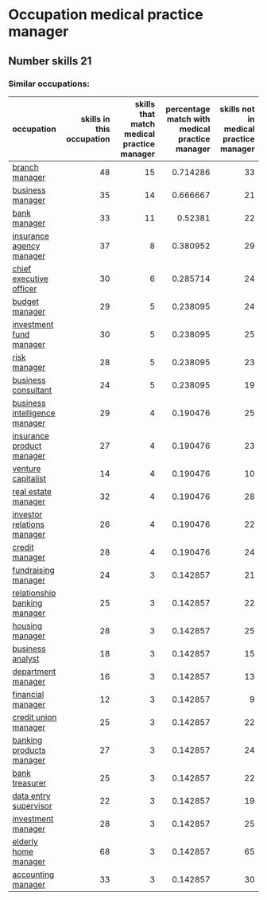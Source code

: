 # Occupation medical practice manager
## Number skills 21
### Similar occupations:
| occupation                                                        |   skills in this occupation |   skills that match medical practice manager |   percentage match with medical practice manager |   skills not in medical practice manager |
|:------------------------------------------------------------------|----------------------------:|---------------------------------------------:|-------------------------------------------------:|-----------------------------------------:|
| [branch manager](branch_manager.md)                               |                          48 |                                           15 |                                         0.714286 |                                       33 |
| [business manager](business_manager.md)                           |                          35 |                                           14 |                                         0.666667 |                                       21 |
| [bank manager](bank_manager.md)                                   |                          33 |                                           11 |                                         0.52381  |                                       22 |
| [insurance agency manager](insurance_agency_manager.md)           |                          37 |                                            8 |                                         0.380952 |                                       29 |
| [chief executive officer](chief_executive_officer.md)             |                          30 |                                            6 |                                         0.285714 |                                       24 |
| [budget manager](budget_manager.md)                               |                          29 |                                            5 |                                         0.238095 |                                       24 |
| [investment fund manager](investment_fund_manager.md)             |                          30 |                                            5 |                                         0.238095 |                                       25 |
| [risk manager](risk_manager.md)                                   |                          28 |                                            5 |                                         0.238095 |                                       23 |
| [business consultant](business_consultant.md)                     |                          24 |                                            5 |                                         0.238095 |                                       19 |
| [business intelligence manager](business_intelligence_manager.md) |                          29 |                                            4 |                                         0.190476 |                                       25 |
| [insurance product manager](insurance_product_manager.md)         |                          27 |                                            4 |                                         0.190476 |                                       23 |
| [venture capitalist](venture_capitalist.md)                       |                          14 |                                            4 |                                         0.190476 |                                       10 |
| [real estate manager](real_estate_manager.md)                     |                          32 |                                            4 |                                         0.190476 |                                       28 |
| [investor relations manager](investor_relations_manager.md)       |                          26 |                                            4 |                                         0.190476 |                                       22 |
| [credit manager](credit_manager.md)                               |                          28 |                                            4 |                                         0.190476 |                                       24 |
| [fundraising manager](fundraising_manager.md)                     |                          24 |                                            3 |                                         0.142857 |                                       21 |
| [relationship banking manager](relationship_banking_manager.md)   |                          25 |                                            3 |                                         0.142857 |                                       22 |
| [housing manager](housing_manager.md)                             |                          28 |                                            3 |                                         0.142857 |                                       25 |
| [business analyst](business_analyst.md)                           |                          18 |                                            3 |                                         0.142857 |                                       15 |
| [department manager](department_manager.md)                       |                          16 |                                            3 |                                         0.142857 |                                       13 |
| [financial manager](financial_manager.md)                         |                          12 |                                            3 |                                         0.142857 |                                        9 |
| [credit union manager](credit_union_manager.md)                   |                          25 |                                            3 |                                         0.142857 |                                       22 |
| [banking products manager](banking_products_manager.md)           |                          27 |                                            3 |                                         0.142857 |                                       24 |
| [bank treasurer](bank_treasurer.md)                               |                          25 |                                            3 |                                         0.142857 |                                       22 |
| [data entry supervisor](data_entry_supervisor.md)                 |                          22 |                                            3 |                                         0.142857 |                                       19 |
| [investment manager](investment_manager.md)                       |                          28 |                                            3 |                                         0.142857 |                                       25 |
| [elderly home manager](elderly_home_manager.md)                   |                          68 |                                            3 |                                         0.142857 |                                       65 |
| [accounting manager](accounting_manager.md)                       |                          33 |                                            3 |                                         0.142857 |                                       30 |
